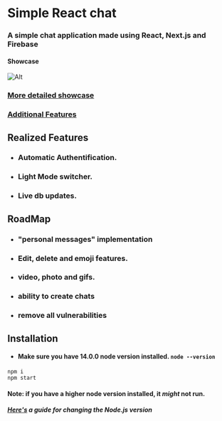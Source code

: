 # Simple React chat
### A simple chat application made using React, Next.js and Firebase

#### Showcase

![Alt](https://i.imgur.com/yFVHGKa.png)
### [More detailed showcase](https://imgur.com/a/MH0yRla)
### [Additional Features](https://imgur.com/a/TpsHW0W)

## Realized Features
- ### Automatic Authentification.
- ### Light Mode switcher.
- ### Live db updates.

## RoadMap
- ### "personal messages" implementation
- ###  Edit, delete and emoji features.
- ### video, photo and gifs.
- ### ability to create chats
- ### remove all vulnerabilities

## Installation

- #### Make sure you have 14.0.0 node version installed. ```node --version```
```
npm i
npm start
```
#### Note: if you have a higher node version installed, it _might_ not run.
##### [Here's](https://stackoverflow.com/questions/7718313/how-to-change-to-an-older-version-of-node-js) a guide for changing the Node.js version
